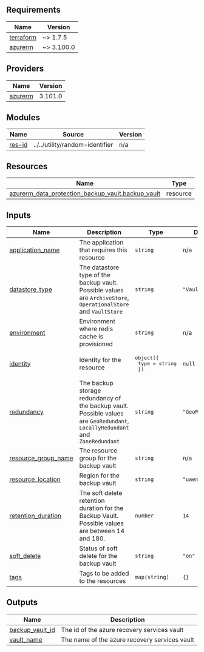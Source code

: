 <!-- BEGIN_TF_DOCS -->
## Requirements

| Name | Version |
|------|---------|
| <a name="requirement_terraform"></a> [terraform](#requirement\_terraform) | ~> 1.7.5 |
| <a name="requirement_azurerm"></a> [azurerm](#requirement\_azurerm) | ~> 3.100.0 |

## Providers

| Name | Version |
|------|---------|
| <a name="provider_azurerm"></a> [azurerm](#provider\_azurerm) | 3.101.0 |

## Modules

| Name | Source | Version |
|------|--------|---------|
| <a name="module_res-id"></a> [res-id](#module\_res-id) | ../../utility/random-identifier | n/a |

## Resources

| Name | Type |
|------|------|
| [azurerm_data_protection_backup_vault.backup_vault](https://registry.terraform.io/providers/hashicorp/azurerm/latest/docs/resources/data_protection_backup_vault) | resource |

## Inputs

| Name | Description | Type | Default | Required |
|------|-------------|------|---------|:--------:|
| <a name="input_application_name"></a> [application\_name](#input\_application\_name) | The application that requires this resource | `string` | n/a | yes |
| <a name="input_datastore_type"></a> [datastore\_type](#input\_datastore\_type) | The datastore type of the backup vault. Possible values are `ArchiveStore`, `OperationalStore` and `VaultStore` | `string` | `"VaultStore"` | no |
| <a name="input_environment"></a> [environment](#input\_environment) | Environment where redis cache is provisioned | `string` | n/a | yes |
| <a name="input_identity"></a> [identity](#input\_identity) | Identity for the resource | <pre>object({<br>    type = string<br>  })</pre> | `null` | no |
| <a name="input_redundancy"></a> [redundancy](#input\_redundancy) | The backup storage redundancy of the backup vault. Possible values are `GeoRedundant`, `LocallyRedundant` and `ZoneRedundant` | `string` | `"GeoRedundant"` | no |
| <a name="input_resource_group_name"></a> [resource\_group\_name](#input\_resource\_group\_name) | The resource group for the backup vault | `string` | n/a | yes |
| <a name="input_resource_location"></a> [resource\_location](#input\_resource\_location) | Region for the backup vault | `string` | `"uaenorth"` | no |
| <a name="input_retention_duration"></a> [retention\_duration](#input\_retention\_duration) | The soft delete retention duration for the Backup Vault. Possible values are between 14 and 180. | `number` | `14` | no |
| <a name="input_soft_delete"></a> [soft\_delete](#input\_soft\_delete) | Status of soft delete for the backup vault | `string` | `"on"` | no |
| <a name="input_tags"></a> [tags](#input\_tags) | Tags to be added to the resources | `map(string)` | `{}` | no |

## Outputs

| Name | Description |
|------|-------------|
| <a name="output_backup_vault_id"></a> [backup\_vault\_id](#output\_backup\_vault\_id) | The id of the azure recovery services vault |
| <a name="output_vault_name"></a> [vault\_name](#output\_vault\_name) | The name of the azure recovery services vault |
<!-- END_TF_DOCS -->